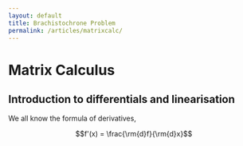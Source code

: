 ```yaml
---
layout: default
title: Brachistochrone Problem
permalink: /articles/matrixcalc/
---
```


# Matrix Calculus

## Introduction to differentials and linearisation

We all know the formula of derivatives,

$$f'(x) = \frac{\rm{d}f}{\rm{d}x}$$